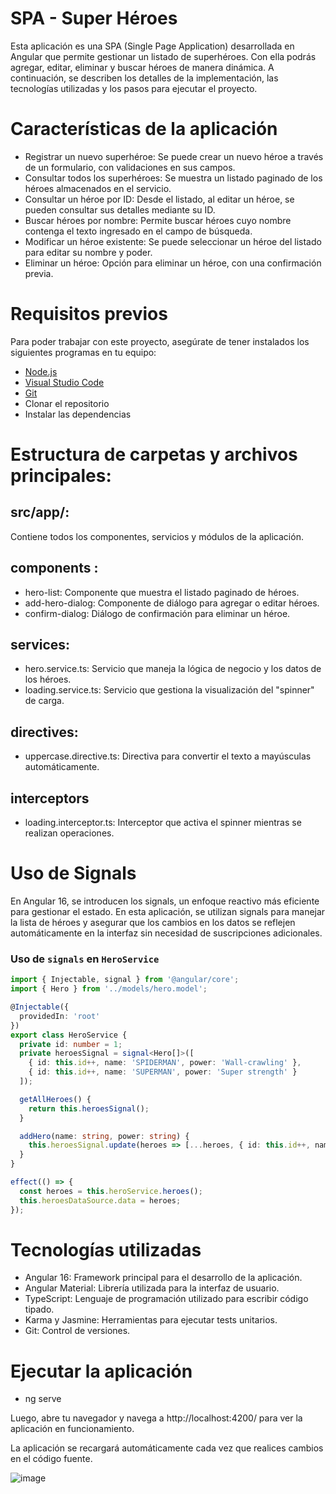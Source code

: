 # SPA - Super Héroes

Esta aplicación es una SPA (Single Page Application) desarrollada en Angular que permite gestionar un listado de superhéroes. Con ella podrás agregar, editar, eliminar y buscar héroes de manera dinámica. A continuación, se describen los detalles de la implementación, las tecnologías utilizadas y los pasos para ejecutar el proyecto.

# Características de la aplicación

-  Registrar un nuevo superhéroe: Se puede crear un nuevo héroe a través de un formulario, con validaciones en sus campos.
-  Consultar todos los superhéroes: Se muestra un listado paginado de los héroes almacenados en el servicio.
-  Consultar un héroe por ID: Desde el listado, al editar un héroe, se pueden consultar sus detalles mediante su ID.
-  Buscar héroes por nombre: Permite buscar héroes cuyo nombre contenga el texto ingresado en el campo de búsqueda.
-  Modificar un héroe existente: Se puede seleccionar un héroe del listado para editar su nombre y poder.
-  Eliminar un héroe: Opción para eliminar un héroe, con una confirmación previa.

# Requisitos previos

Para poder trabajar con este proyecto, asegúrate de tener instalados los siguientes programas en tu equipo:
- [Node.js](https://nodejs.org/)
- [Visual Studio Code](https://code.visualstudio.com/)
- [Git](https://git-scm.com/)
- Clonar el repositorio
- Instalar las dependencias
  
# Estructura de carpetas y archivos principales:

## src/app/:
 
  Contiene todos los componentes, servicios y módulos de la aplicación.

## components :

- hero-list: Componente que muestra el listado paginado de héroes.
- add-hero-dialog: Componente de diálogo para agregar o editar héroes.
- confirm-dialog: Diálogo de confirmación para eliminar un héroe.

## services:

  - hero.service.ts: Servicio que maneja la lógica de negocio y los datos de los héroes.
  - loading.service.ts: Servicio que gestiona la visualización del "spinner" de carga.

## directives:

  - uppercase.directive.ts: Directiva para convertir el texto a mayúsculas automáticamente.

## interceptors

  - loading.interceptor.ts: Interceptor que activa el spinner mientras se realizan operaciones.

# Uso de Signals 

En Angular 16, se introducen los signals, un enfoque reactivo más eficiente para gestionar el estado. En esta aplicación, se utilizan signals para manejar la lista de héroes y asegurar que los cambios en los datos se reflejen automáticamente 
en la interfaz sin necesidad de suscripciones adicionales.

### Uso de `signals` en `HeroService`

```typescript
import { Injectable, signal } from '@angular/core';
import { Hero } from '../models/hero.model';

@Injectable({
  providedIn: 'root'
})
export class HeroService {
  private id: number = 1;
  private heroesSignal = signal<Hero[]>([
    { id: this.id++, name: 'SPIDERMAN', power: 'Wall-crawling' },
    { id: this.id++, name: 'SUPERMAN', power: 'Super strength' }
  ]);

  getAllHeroes() {
    return this.heroesSignal();
  }

  addHero(name: string, power: string) {
    this.heroesSignal.update(heroes => [...heroes, { id: this.id++, name, power }]);
  }
}

effect(() => {
  const heroes = this.heroService.heroes();
  this.heroesDataSource.data = heroes;
});
```

# Tecnologías utilizadas

- Angular 16: Framework principal para el desarrollo de la aplicación.
- Angular Material: Librería utilizada para la interfaz de usuario.
- TypeScript: Lenguaje de programación utilizado para escribir código tipado.
- Karma y Jasmine: Herramientas para ejecutar tests unitarios.
- Git: Control de versiones.
   
# Ejecutar la aplicación

- ng serve
  
Luego, abre tu navegador y navega a http://localhost:4200/ para ver la aplicación en funcionamiento.

La aplicación se recargará automáticamente cada vez que realices cambios en el código fuente.

![image](https://github.com/user-attachments/assets/1186a9d2-dcff-4435-ad72-d38fe2bb1d4e)
